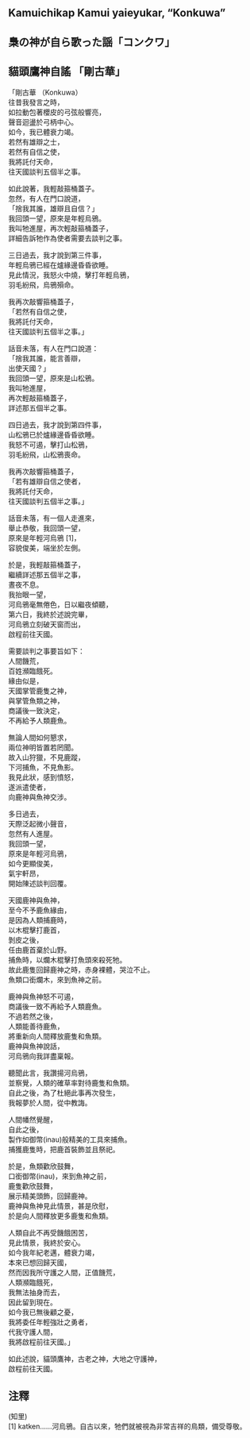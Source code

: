 ## Kamuichikap Kamui yaieyukar, “Konkuwa”   
## 梟の神が自ら歌った謡「コンクワ」  
## 貓頭鷹神自謠 「剛古華」   
  
「剛古華 （Konkuwa）  
往昔我發言之時，  
如拉動包著櫻皮的弓弦般響亮，  
聲音迴盪於弓柄中心。  
如今，我已體衰力竭。  
若然有雄辯之士，  
若然有自信之使，  
我將託付天命，  
往天國談判五個半之事。  
  
如此說著，我輕敲箍桶蓋子。  
忽然，有人在門口說道，  
「捨我其誰，雄辯且自信？」  
我回頭一望，原來是年輕烏鴉。  
我叫牠進屋，再次輕敲箍桶蓋子，  
詳細告訴牠作為使者需要去談判之事。  
  
三日過去，我才說到第三件事，  
年輕烏鴉已經在爐緣邊昏昏欲睡。  
見此情況，我怒火中燒，擊打年輕烏鴉，  
羽毛紛飛，烏鴉殞命。  
  
我再次敲響箍桶蓋子，  
「若然有自信之使，  
我將託付天命，  
往天國談判五個半之事。」  
  
話音未落，有人在門口說道：  
「捨我其誰，能言善辯，  
出使天國？」  
我回頭一望，原來是山松鴉。  
我叫牠進屋，  
再次輕敲箍桶蓋子，  
詳述那五個半之事。  
  
四日過去，我才說到第四件事，  
山松鴉已於爐緣邊昏昏欲睡。  
我怒不可遏，擊打山松鴉，  
羽毛紛飛，山松鴉喪命。  
  
我再次敲響箍桶蓋子，  
「若有雄辯自信之使者，  
我將託付天命，  
往天國談判五個半之事。」  
  
話音未落，有一個人走進來，  
舉止恭敬，我回頭一望，  
原來是年輕河烏鴉 [1]，  
容貌俊美，端坐於左側。  
  
於是，我輕敲箍桶蓋子，  
繼續詳述那五個半之事，  
晝夜不息。  
我抬眼一望，  
河烏鴉毫無倦色，日以繼夜傾聽，  
第六日，我終於述說完畢，  
河烏鴉立刻破天窗而出，  
啟程前往天國。  
  
需要談判之事要旨如下：  
人間饑荒，  
百姓瀕臨餓死。  
緣由似是，  
天國掌管鹿隻之神，  
與掌管魚類之神，  
商議後一致決定，  
不再給予人類鹿魚。  
  
無論人間如何懇求，  
兩位神明皆置若罔聞。  
故入山狩獵，不見鹿蹤，  
下河捕魚，不見魚影。  
我見此狀，感到憤怒，  
遂派遣使者，  
向鹿神與魚神交涉。  
  
多日過去，  
天際泛起微小聲音，  
忽然有人進屋。  
我回頭一望，  
原來是年輕河烏鴉，  
如今更顯俊美，  
氣宇軒昂，  
開始陳述談判回覆。  
  
天國鹿神與魚神，  
至今不予鹿魚緣由，  
是因為人類捕鹿時，  
以木棍擊打鹿首，  
剝皮之後，  
任由鹿首棄於山野。  
捕魚時，以爛木棍擊打魚頭來殺死牠。  
故此鹿隻回歸鹿神之時，赤身裸體，哭泣不止。  
魚類口銜爛木，來到魚神之前。  
  
鹿神與魚神怒不可遏，  
商議後一致不再給予人類鹿魚。  
不過若然之後，  
人類能善待鹿魚，  
將重新向人間釋放鹿隻和魚類。  
鹿神與魚神說話，  
河烏鴉向我詳盡稟報。  
  
聽聞此言，我讚揚河烏鴉，  
並察覺，人類的確草率對待鹿隻和魚類。  
自此之後，為了杜絕此事再次發生，  
我報夢於人間，從中教誨。  
  
人間幡然覺醒，  
自此之後，  
製作如御幣(inau)般精美的工具來捕魚。  
捕獲鹿隻時，把鹿首裝飾並且祭祀。  
  
於是，魚類歡欣鼓舞，  
口銜御幣(inau)，來到魚神之前，  
鹿隻歡欣鼓舞，  
展示精美頭飾，回歸鹿神。  
鹿神與魚神見此情景，甚是欣慰，  
於是向人間釋放更多鹿隻和魚類。  
  
人類自此不再受饑餓困苦，  
見此情景，我終於安心。  
如今我年紀老邁，體衰力竭，  
本來已想回歸天國，  
然而因我所守護之人間，正值饑荒，  
人類瀕臨餓死，  
我無法抽身而去，  
因此留到現在。  
如今我已無後顧之憂，  
我將委任年輕強壯之勇者，  
代我守護人間，  
我將啟程前往天國。」  
  
如此述說，貓頭鷹神，古老之神，大地之守護神，  
啟程前往天國。  
  
## 注釋  
(知里)  
[1] katken......河烏鴉。自古以來，牠們就被視為非常吉祥的鳥類，備受尊敬。